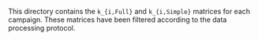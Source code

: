 This directory contains the `k_{i,Full}` and `k_{i,Simple}` matrices for each campaign. These matrices have been filtered according to the data processing protocol. 
